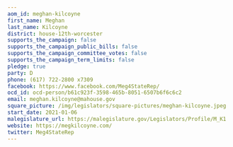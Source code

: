 ```yaml
---
aom_id: meghan-kilcoyne
first_name: Meghan
last_name: Kilcoyne
district: house-12th-worcester
supports_the_campaign: false
supports_the_campaign_public_bills: false
supports_the_campaign_committee_votes: false
supports_the_campaign_term_limits: false
pledge: true
party: D
phone: (617) 722-2800 x7309
facebook: https://www.facebook.com/Meg4StateRep/
ocd_id: ocd-person/b61c923f-3598-465b-8051-6507b6f6c6c2
email: meghan.kilcoyne@mahouse.gov
square_picture: /img/legislators/square-pictures/meghan-kilcoyne.jpeg
start_date: 2021-01-06
malegislature_url: https://malegislature.gov/Legislators/Profile/M_K1
website: https://megkilcoyne.com/
twitter: Meg4StateRep
---
```

